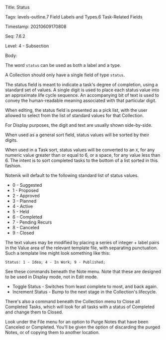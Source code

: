 Title:  Status

Tags:   levels-outline.7 Field Labels and Types.6 Task-Related Fields

Timestamp: 20210609170808

Seq:    7.6.2

Level:  4 - Subsection

Body: 

The word `status` can be used as both a label and a type. 

A Collection should only have a single field of type `status`. 

The status field is meant to indicate a task's degree of completion, using a standard set of values. A single digit is used to place each status value into an approximate life cycle sequence. An accompanying bit of text is used to convey the human-readable meaning associated with that particular digit. 

When editing, the status field is presented as a pick list, with the user allowed to select from the list of standard values for that Collection. 

For Display purposes, the digit and text are usually shown side-by-side. 

When used as a general sort field, status values will be sorted by their digits. 

When used in a Task sort, status values will be converted to an `X`, for any numeric value greater than or equal to 6, or a space, for any value less than 6. The intent is to sort completed tasks to the bottom of a list sorted in this fashion. 

Notenik will default to the following standard list of status values.  

* 0 - Suggested
* 1 - Proposed
* 2 - Approved
* 3 - Planned
* 4 - Active
* 5 - Held
* 6 - Completed
* 7 - Pending Recurs
* 8 - Canceled
* 9 - Closed

The text values may be modified by placing a series of integer + label pairs in the Value area of the relevant template file, with separating punctuation. Such a template line might look something like this:

	Status: 1 - Idea; 4 - In Work; 9 - Published;

See these commands beneath the Note menu. Note that these are designed to be used in Display mode, not in Edit mode. 

* Toggle Status - Switches from least complete to most, and back again. 
* Increment Status - Bump to the next stage in the Collection's lifecycle. 

There's also a command beneath the Collection menu to Close all Completed Tasks, which will look for all tasks with a status of Completed and change them to Closed. 

Look under the File menu for an option to Purge Notes that have been Canceled or Completed. You'll be given the option of discarding the purged Notes, or of copying them to another location.
